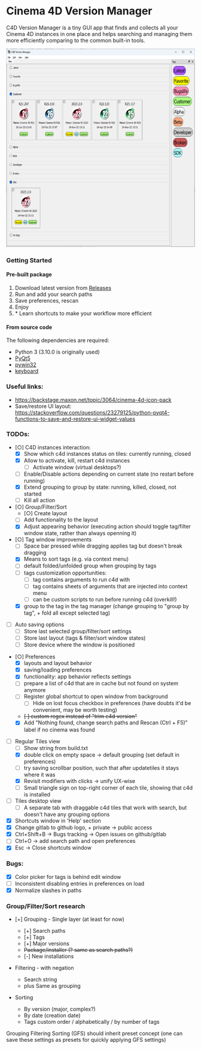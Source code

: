 # Cinema 4D Version Manager

C4D Version Manager is a tiny GUI app that finds and collects all your Cinema 4D instances in one place and helps searching and managing them more efficiently comparing to the common built-in tools.

<img src="/docs/screenshot_main.png" width="640" height="529" />

### Getting Started

#### Pre-built package

1. Download latest version from [Releases](https://github.com/wi1k1n/cinema4d_version_manager/releases)
2. Run and add your search paths
3. Save preferences, rescan
4. Enjoy
5. \* Learn shortcuts to make your workflow more efficient

#### From source code

The following dependencies are required:

* Python 3 (3.10.0 is originally used)
* [PyQt5](https://pypi.org/project/PyQt5/)
* [pywin32](https://pypi.org/project/pywin32/)
* [keyboard](https://pypi.org/project/keyboard/)

### Useful links:
* https://backstage.maxon.net/topic/3064/cinema-4d-icon-pack
* Save/restore UI layout: https://stackoverflow.com/questions/23279125/python-pyqt4-functions-to-save-and-restore-ui-widget-values

### TODOs:
* [○] C4D instances interaction:
	* [X] Show which c4d instances status on tiles: currently running, closed
	* [X] Allow to activate, kill, restart c4d instances
		* [ ] Activate window (virtual desktops?)
	* [ ] Enable/Disable actions depending on current state (no restart before running)
	* [X] Extend grouping to group by state: running, killed, closed, not started
	* [ ] Kill all action
* [○] Group/Filter/Sort
	* [○] Create layout
	* [ ] Add functionality to the layout
	* [X] Adjust appearing behavior (executing action should toggle tag/filter window state, rather than always openning it)
* [○] Tag window improvements
	* [ ] Space bar pressed while dragging applies tag but doesn't break dragging
	* [X] Means to sort tags (e.g. via context menu)
	* [ ] default folded/unfolded group when grouping by tags
	* [ ] tags customization opportunities:
		* [ ] tag contains arguments to run c4d with
		* [ ] tag contains sheets of arguments that are injected into context menu
		* [ ] can be custom scripts to run before running c4d (overkill!)
	* [X] group to the tag in the tag manager (change grouping to "group by tag", + fold all except selected tag)
* [ ] Auto saving options
	* [ ] Store last selected group/filter/sort settings
	* [ ] Store last layout (tags & filter/sort window states)
	* [ ] Store device where the window is positioned
* [○] Preferences
	* [X] layouts and layout behavior
	* [X] saving/loading preferences
	* [X] functionality: app behavior reflects settings
	* [ ] prepare a list of c4d that are in cache but not found on system anymore
	* [ ] Register global shortcut to open window from background
		* [ ] Hide on lost focus checkbox in preferences (have doubts it'd be convenient, may be worth testing)
	* ~~[ ] custom regex instead of "trim c4d version"~~
	* [X] Add "Nothing found, change search paths and Rescan (Ctrl + F5)" label if no cinema was found
* [ ] Regular Tiles view
	* [ ] Show string from build.txt
	* [X] double click on empty space -> default grouping (set default in preferences)
	* [ ] try saving scrollbar position, such that after updatetiles it stays where it was
	* [X] Revisit modifiers with clicks -> unify UX-wise
	* [ ] Small triangle sign on top-right corner of each tile, showing that c4d is installed
* [ ] Tiles desktop view
	* [ ] A separate tab with draggable c4d tiles that work with search, but doesn't have any grouping options
* [X] Shortcuts window in 'Help' section
* [X] Change gitlab to github logo, + private -> public access
* [X] Ctrl+Shift+B -> Bugs tracking -> Open issues on github/gitlab
* [ ] Ctrl+O -> add search path and open preferences
* [X] Esc -> Close shortcuts window

### Bugs:
* [X] Color picker for tags is behind edit window
* [ ] Inconsistent disabling entries in preferences on load
* [X] Normalize slashes in paths

### Group/Filter/Sort research
* [+] Grouping - Single layer (at least for now)
	* [+] Search paths
	* [+] Tags
	* [+] Major versions
	* ~~Package/installer (? same as search paths?)~~
	* [-] New installations

* Filtering - with negation
	* Search string
	* plus Same as grouping

* Sorting
	* By version (major, complex?)
	* By date (creation date)
	* Tags custom order / alphabetically / by number of tags

Grouping Filtering Sorting (GFS) should inherit preset concept (one can save these settings as presets for quickly applying GFS settings)